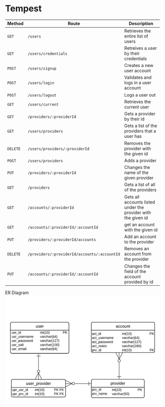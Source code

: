 # Tempest

Method | Route                 | Description
------ | --------------------- | ---------
`GET` | `/users`              | Retrieves the entire list of users
`GET` | `/users/credentials`           | Retreives a user by their credentials
`POST`  | `/users/signup`              | Creates a new user account
`POST`  | `/users/login`      | Validates and logs in a user account
`POST`  | `/users/logout`      | Logs a user out
`GET`  | `/users/current`      | Retrieves the current user
`GET`  | `/providers/:providerId`      | Gets a provider by their id
`GET`  | `/users/providers`      | Gets a list of the providers that a user has
`DELETE`  | `/users/providers/:providerId`      | Removes the provider with the given id
`POST`  | `/users/providers`      | Adds a provider
`PUT`  | `/providers/:providerId`      | Changes the name of the given provider
`GET`  | `/providers`      | Gets a list of all of the providers
`GET`  | `/accounts/:providerId`      | Gets all accounts listed under the provider with the given id
`GET`  | `/accounts/:providerId/:accountId`      | get an account with the given id
`PUT`  | `/providers/:providerId/accounts`      | Add an account to the provider
`DELETE`  | `/providers/:providerId/accounts/:accountId`      | Removes an account from the provider
`PUT`  | `/accounts/:providerId/:accountId`      | Changes the field of the account provided by id


ER Diagram
![Blank board (1)](frontend/static/images/erdiagram.jpg)
